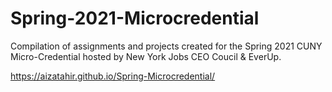 # Spring-2021-Microcredential
Compilation of assignments and projects created for the Spring 2021 CUNY Micro-Credential hosted by New York Jobs CEO Coucil & EverUp.

https://aizatahir.github.io/Spring-Microcredential/

